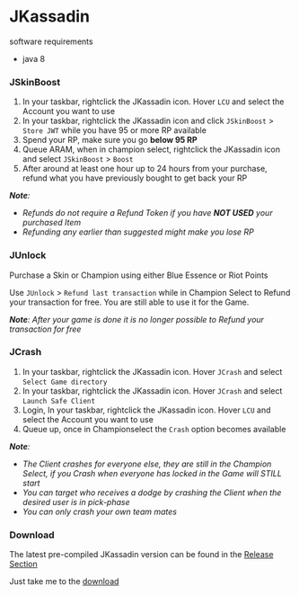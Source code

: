 # JKassadin

software requirements

* java 8

### JSkinBoost

1. In your taskbar, rightclick the JKassadin icon. Hover `LCU` and select the Account you want to use
2. In your taskbar, rightclick the JKassadin icon and click `JSkinBoost` > `Store JWT` while you have 95 or more RP available
3. Spend your RP, make sure you go **below 95 RP**
4. Queue ARAM, when in champion select, rightclick the JKassadin icon and select `JSkinBoost` > `Boost`
5. After around at least one hour up to 24 hours from your purchase, refund what you have previously bought to get back your RP

***Note**:* 
* *Refunds do not require a Refund Token if you have **NOT USED** your purchased Item*
* *Refunding any earlier than suggested might make you lose RP*

### JUnlock

Purchase a Skin or Champion using either Blue Essence or Riot Points

Use `JUnlock` > `Refund last transaction` while in Champion Select to Refund your transaction for free. You are still able to use it for the Game.

***Note**: After your game is done it is no longer possible to Refund your transaction for free*

### JCrash

1. In your taskbar, rightclick the JKassadin icon. Hover `JCrash` and select `Select Game directory`
2. In your taskbar, rightclick the JKassadin icon. Hover `JCrash` and select `Launch Safe Client`
3. Login,  In your taskbar, rightclick the JKassadin icon. Hover `LCU` and select the Account you want to use
4. Queue up, once in Championselect the `Crash` option becomes available

***Note**:*
* *The Client crashes for everyone else, they are still in the Champion Select, if you Crash when everyone has locked in the Game will STILL start*
* *You can target who receives a dodge by crashing the Client when the desired user is in pick-phase*
* *You can only crash your own team mates*

### Download

The latest pre-compiled JKassadin version can be found in the [Release Section](https://github.com/Riotphobia/JKassadin/releases)

Just take me to the [download](https://github.com/Riotphobia/JKassadin/releases/download/production-1.1/JKassadin-1.1.jar)
